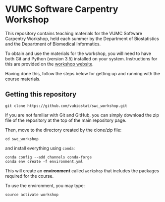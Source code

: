 # VUMC Software Carpentry Workshop

This repository contains teaching materials for the VUMC Software Carpentry Workshop, held each summer by the Department of Biostatistics and the Department of Biomedical Informatics.

To obtain and use the materials for the workshop, you will need to have both Git and Python (version 3.5) installed on your system. Instructions for this are provided on the [workshop website](https://vubiostat.github.io/2016-08-17-vumc/). 

Having done this, follow the steps below for getting up and running with the course materials.

## Getting this repository

    git clone https://github.com/vubiostat/swc_workshop.git

If you are not familiar with Git and GitHub, you can simply download the zip file of the repository at the top of the main repository page.

Then, move to the directory created by the clone/zip file:

    cd swc_workshop

and install everything using `conda`:

    conda config --add channels conda-forge
    conda env create -f environment.yml
    
This will create an **environment** called `workshop` that includes the packages required for the course.    

To use the environment, you may type:

    source activate workshop